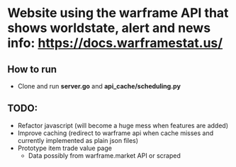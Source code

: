 # Website using the warframe API that shows worldstate, alert and news info: https://docs.warframestat.us/
## How to run
* Clone and run **server.go** and **api_cache/scheduling.py**

## TODO:
* Refactor javascript (will become a huge mess when features are added)
* Improve caching (redirect to warframe api when cache misses and currently implemented as plain json files)
* Prototype item trade value page
  - Data possibly from warframe.market API or scraped
          
        

